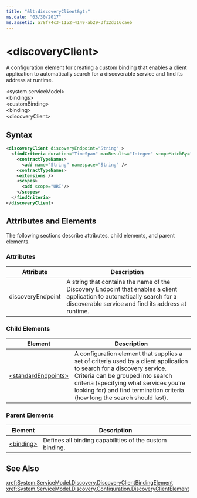 ```yaml
---
title: "&lt;discoveryClient&gt;"
ms.date: "03/30/2017"
ms.assetid: a78f74c3-1152-4149-ab29-3f12d316caeb
---
```

# &lt;discoveryClient&gt;
A configuration element for creating a custom binding that enables a client application to automatically search for a discoverable service and find its address at runtime.  

\<system.serviceModel>  
\<bindings>  
\<customBinding>  
\<binding>  
\<discoveryClient>  

## Syntax  

```xml  
<discoveryClient discoveryEndpoint="String" >
  <findCriteria duration="TimeSpan" maxResults="Integer" scopeMatchBy="Uri">
    <contractTypeNames>
      <add name="String" namespace="String" />
    <contractTypeNames>
    <extensions />
    <scopes>
      <add scope="URI"/>
    </scopes>
  </findCriteria>
</discoveryClient>  
```  

## Attributes and Elements  
 The following sections describe attributes, child elements, and parent elements.  

### Attributes  


|Attribute|Description|  
|---------------|-----------------|  
|discoveryEndpoint|A string that contains the name of the Discovery Endpoint that enables a client application to automatically search for a discoverable service and find its address at runtime.|  

### Child Elements  


|Element|Description|  
|-------------|-----------------|  
|[\<standardEndpoints>](../../../../../docs/framework/configure-apps/file-schema/wcf/standardendpoints.md)|A configuration element that supplies a set of criteria used by a client application to search for a discovery service. Criteria can be grouped into search criteria (specifying what services you’re looking for) and find termination criteria (how long the search should last).|  

### Parent Elements  


|Element|Description|  
|-------------|-----------------|  
|[\<binding>](../../../../../docs/framework/misc/binding.md)|Defines all binding capabilities of the custom binding.|  

## See Also  
 <xref:System.ServiceModel.Discovery.DiscoveryClientBindingElement>  
 <xref:System.ServiceModel.Discovery.Configuration.DiscoveryClientElement>
